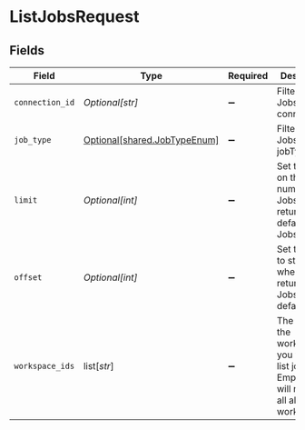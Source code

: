 # ListJobsRequest


## Fields

| Field                                                                                                   | Type                                                                                                    | Required                                                                                                | Description                                                                                             |
| ------------------------------------------------------------------------------------------------------- | ------------------------------------------------------------------------------------------------------- | ------------------------------------------------------------------------------------------------------- | ------------------------------------------------------------------------------------------------------- |
| `connection_id`                                                                                         | *Optional[str]*                                                                                         | :heavy_minus_sign:                                                                                      | Filter the Jobs by connectionId.                                                                        |
| `job_type`                                                                                              | [Optional[shared.JobTypeEnum]](../../models/shared/jobtypeenum.md)                                      | :heavy_minus_sign:                                                                                      | Filter the Jobs by jobType.                                                                             |
| `limit`                                                                                                 | *Optional[int]*                                                                                         | :heavy_minus_sign:                                                                                      | Set the limit on the number of Jobs returned. The default is 20 Jobs.                                   |
| `offset`                                                                                                | *Optional[int]*                                                                                         | :heavy_minus_sign:                                                                                      | Set the offset to start at when returning Jobs. The default is 0.                                       |
| `workspace_ids`                                                                                         | list[*str*]                                                                                             | :heavy_minus_sign:                                                                                      | The UUIDs of the workspaces you wish to list jobs for. Empty list will retrieve all allowed workspaces. |